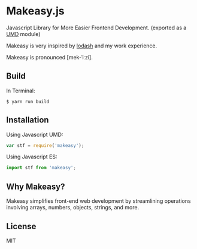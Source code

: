 # Makeasy.js

Javascript Library for More Easier Frontend Development. (exported as a [UMD](https://github.com/umdjs/umd) module)

Makeasy is very inspired by [lodash](https://github.com/lodash/lodash) and my work experience.

Makeasy is pronounced [mek-ˈiːzi].


## Build
In Terminal:
```shell
$ yarn run build
```


## Installation

<!--
# CDN build work is in progress. The CDN build feature will be removed from Vite 6. I am looking for another way.
In HTML:
```html
<script src="makeasy.js"></script>
```
-->

Using Javascript UMD:
```js
var stf = require('makeasy');
```

Using Javascript ES:
```js
import stf from 'makeasy';
```


## Why Makeasy?

Makeasy simplifies front-end web development by streamlining operations involving arrays, numbers, objects, strings, and more.


## License
MIT

